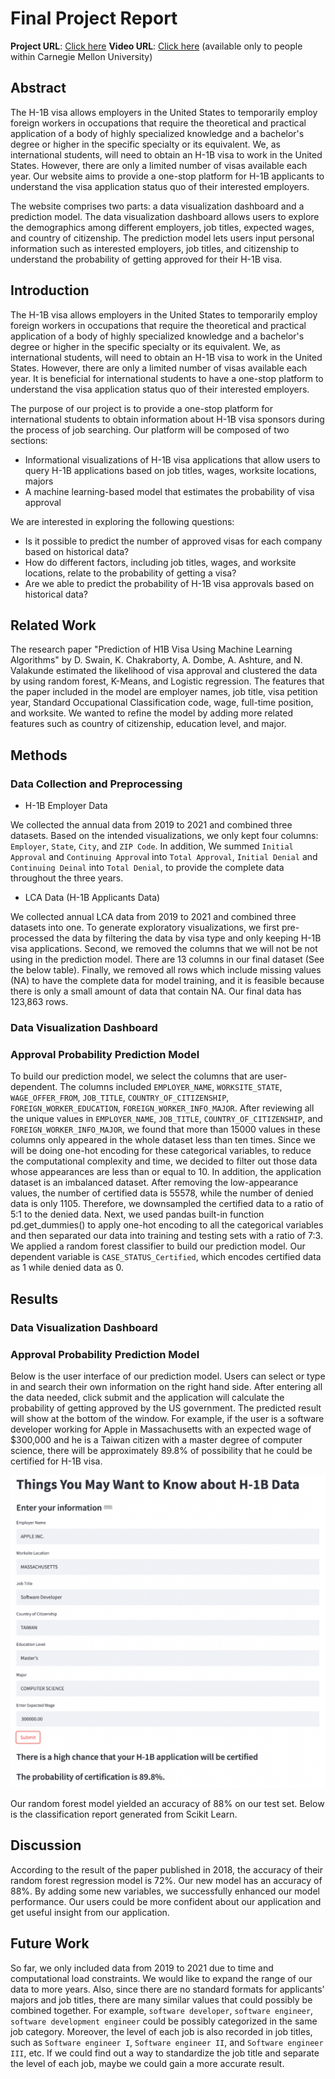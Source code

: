 # Final Project Report

**Project URL**: [Click here](https://share.streamlit.io/cmu-ids-2022/final-project-ketchup-wants-h1b/main/app.py)
**Video URL**: [Click here](https://drive.google.com/file/d/1AWdrKle0DkpRKbu641FDhGY5UvDmiWBQ/view?usp=sharing) (available only to people within Carnegie Mellon University)

## Abstract
The H-1B visa allows employers in the United States to temporarily employ foreign workers in occupations that require the theoretical and practical application of a body of highly specialized knowledge and a bachelor's degree or higher in the specific specialty or its equivalent. We, as international students, will need to obtain an H-1B visa to work in the United States. However, there are only a limited number of visas available each year. Our website aims to provide a one-stop platform for H-1B applicants to understand the visa application status quo of their interested employers.

The website comprises two parts: a data visualization dashboard and a prediction model. The data visualization dashboard allows users to explore the demographics among different employers, job titles, expected wages, and country of citizenship. The prediction model lets users input personal information such as interested employers, job titles, and citizenship to understand the probability of getting approved for their H-1B visa.

## Introduction
The H-1B visa allows employers in the United States to temporarily employ foreign workers in occupations that require the theoretical and practical application of a body of highly specialized knowledge and a bachelor's degree or higher in the specific specialty or its equivalent.
We, as international students, will need to obtain an H-1B visa to work in the United States. However, there are only a limited number of visas available each year. It is beneficial for international students to have a one-stop platform to understand the visa application status quo of their interested employers.

The purpose of our project is to provide a one-stop platform for international students to obtain information about H-1B visa sponsors during the process of job searching. Our platform will be composed of two sections:
* Informational visualizations of H-1B visa applications that allow users to query H-1B applications based on job titles, wages, worksite locations, majors
* A machine learning-based model that estimates the probability of visa approval

We are interested in exploring the following questions:
* Is it possible to predict the number of approved visas for each company based on historical data?
* How do different factors, including job titles, wages, and worksite locations, relate to the probability of getting a visa?
* Are we able to predict the probability of H-1B visa approvals based on historical data?

## Related Work
The research paper "Prediction of H1B Visa Using Machine Learning Algorithms" by D. Swain, K. Chakraborty, A. Dombe, A. Ashture, and N. Valakunde estimated the likelihood of visa approval and clustered the data by using random forest, K-Means, and Logistic regression. The features that the paper included in the model are employer names, job title, visa petition year, Standard Occupational Classification code, wage, full-time position, and worksite. We wanted to refine the model by adding more related features such as country of citizenship, education level, and major.

## Methods
### Data Collection and Preprocessing
* H-1B Employer Data

We collected the annual data from 2019 to 2021 and combined three datasets. Based on the intended visualizations, we only kept four columns: `Employer`, `State`, `City`, and `ZIP Code`. In addition, We summed `Initial Approval` and `Continuing Approva`l into `Total Approval`, `Initial Denial` and `Continuing Deinal` into `Total Denial`, to provide the complete data throughout the three years.

* LCA Data (H-1B Applicants Data)

We collected annual LCA data from 2019 to 2021 and combined three datasets into one. To generate exploratory visualizations, we first pre-processed the data by filtering the data by visa type and only keeping H-1B visa applications. Second, we removed the columns that we will not be not using in the prediction model. There are 13 columns in our final dataset (See the below table). Finally, we removed all rows which include missing values (NA) to have the complete data for model training, and it is feasible because there is only a small amount of data that contain NA. Our final data has 123,863 rows.

### Data Visualization Dashboard

### Approval Probability Prediction Model
To build our prediction model, we select the columns that are user-dependent. The columns included `EMPLOYER_NAME`, `WORKSITE_STATE`, `WAGE_OFFER_FROM`, `JOB_TITLE`, `COUNTRY_OF_CITIZENSHIP`, `FOREIGN_WORKER_EDUCATION`, `FOREIGN_WORKER_INFO_MAJOR`. 
After reviewing all the unique values in `EMPLOYER_NAME`, `JOB_TITLE`, `COUNTRY_OF_CITIZENSHIP`, and `FOREIGN_WORKER_INFO_MAJOR`, we found that more than 15000 values in these columns only appeared in the whole dataset less than ten times. Since we will be doing one-hot encoding for these categorical variables, to reduce the computational complexity and time, we decided to filter out those data whose appearances are less than or equal to 10.
In addition, the application dataset is an imbalanced dataset. After removing the low-appearance values, the number of certified data is 55578, while the number of denied data is only 1105. Therefore, we downsampled the certified data to a ratio of 5:1 to the denied data. Next, we used pandas built-in function pd.get_dummies() to apply one-hot encoding to all the categorical variables and then separated our data into training and testing sets with a ratio of 7:3.
We applied a random forest classifier to build our prediction model. Our dependent variable is `CASE_STATUS_Certified`, which encodes certified data as 1 while denied data as 0.

## Results
### Data Visualization Dashboard

### Approval Probability Prediction Model

Below is the user interface of our prediction model. Users can select or type in and search their own information on the right hand side. After entering all the data needed, click submit and the application will calculate the probability of getting approved by the US government. The predicted result will show at the bottom of the window. For example, if the user is a software developer working for Apple in Massachusetts with an expected wage of $300,000 and he is a Taiwan citizen with a master degree of  computer science, there will be approximately 89.8% of possibility that he could be certified for H-1B visa.

![app_model](Figs/app_model.png)

Our random forest model yielded an accuracy of 88% on our test set. Below is the classification report generated from Scikit Learn.


## Discussion
According to the result of the paper published in 2018, the accuracy of their random forest regression model is 72%. Our new model has an accuracy of 88%. By adding some new variables, we successfully enhanced our model performance. Our users could be more confident about our application and get useful insight from our application.

## Future Work
So far, we only included data from 2019 to 2021 due to time and computational load constraints. We would like to expand the range of our data to more years. Also, since there are no standard formats for applicants’ majors and job titles, there are many similar values that could possibly be combined together. For example, `software developer`, `software engineer`, `software development engineer` could be possibly categorized in the same job category. Moreover, the level of each job is also recorded in job titles, such as `Software engineer I`, `Software engineer II`, and `Software engineer III`, etc. If we could find out a way to standardize the job title and separate the level of each job, maybe we could gain a more accurate result.
